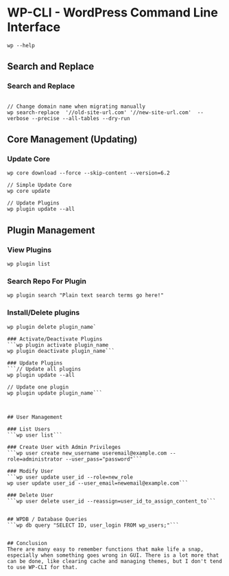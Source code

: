 # WP-CLI - WordPress Command Line Interface
```wp --help```

## Search and Replace

### Search and Replace
```wp search-replace  'find-text' 'replacement-text'  --verbose --precise --all-tables --dry-run   

// Change domain name when migrating manually   
wp search-replace  '//old-site-url.com' '//new-site-url.com'  --verbose --precise --all-tables --dry-run   
```


## Core Management (Updating)

### Update Core
```// Specify Version   
wp core download --force --skip-content --version=6.2   

// Simple Update Core   
wp core update   

// Update Plugins   
wp plugin update --all
```


## Plugin Management

### View Plugins
```wp plugin list```

### Search Repo For Plugin
```wp plugin search "Plain text search terms go here!"```

### Install/Delete plugins
```wp plugin install plugin_name second_plugin_name --activate   
wp plugin delete plugin_name`

### Activate/Deactivate Plugins
```wp plugin activate plugin_name   
wp plugin deactivate plugin_name```

### Update Plugins
```// Update all plugins   
wp plugin update --all   

// Update one plugin
wp plugin update plugin_name```



## User Management

### List Users
```wp user list```

### Create User with Admin Privileges
```wp user create new_username useremail@example.com --role=administrator --user_pass="password"```

### Modify User
```wp user update user_id --role=new_role   
wp user update user_id --user_email=newemail@example.com```

### Delete User
```wp user delete user_id --reassign=user_id_to_assign_content_to```


## WPDB / Database Queries
```wp db query "SELECT ID, user_login FROM wp_users;"```


## Conclusion
There are many easy to remember functions that make life a snap, especially when something goes wrong in GUI. There is a lot more that can be done, like clearing cache and managing themes, but I don't tend to use WP-CLI for that.
